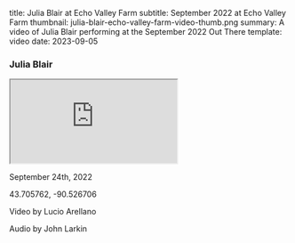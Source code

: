 title: Julia Blair at Echo Valley Farm
subtitle: September 2022 at Echo Valley Farm
thumbnail: julia-blair-echo-valley-farm-video-thumb.png
summary: A video of Julia Blair performing at the September 2022 Out There 
template: video
date: 2023-09-05

### Julia Blair

<div class="ratio ratio-16x9">
  <iframe class="embed-responsive-item" src="https://www.youtube.com/embed/GWaWfizso-0?si=Y3iqCeCImjwvMHMM" allowfullscreen></iframe>
</div>

September 24th, 2022 

43.705762, -90.526706 

Video by Lucio Arellano 

Audio by John Larkin